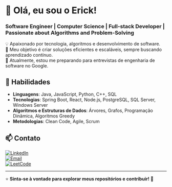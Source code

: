 # 👋 Olá, eu sou o Erick!  
### Software Engineer | Computer Science | Full-stack Developer | Passionate about Algorithms and Problem-Solving  

💡 Apaixonado por tecnologia, algoritmos e desenvolvimento de software.  
🎯 Meu objetivo é criar soluções eficientes e escaláveis, sempre buscando aprendizado contínuo.  
🚀 Atualmente, estou me preparando para entrevistas de engenharia de software no Google.  

## 🚀 **Habilidades**  
- **Linguagens**: Java, JavaScript, Python, C++, SQL  
- **Tecnologias**: Spring Boot, React, Node.js, PostgreSQL, SQL Server, Windows Server  
- **Algoritmos e Estruturas de Dados**: Árvores, Grafos, Programação Dinâmica, Algoritmos Greedy  
- **Metodologias**: Clean Code, Agile, Scrum  

## 📫 **Contato**  
[![LinkedIn](https://img.shields.io/badge/LinkedIn-blue?style=for-the-badge&logo=linkedin)](https://www.linkedin.com/in/erickrguimaraes/)  
[![Email](https://img.shields.io/badge/Email-D14836?style=for-the-badge&logo=gmail&logoColor=white)](mailto:erickguimaraes88526601@gmail.com)  
[![LeetCode](https://img.shields.io/badge/LeetCode-FFA116?style=for-the-badge&logo=leetcode&logoColor=white)](https://leetcode.com/u/ErickRGuimaraes/)  

---
⭐ **Sinta-se à vontade para explorar meus repositórios e contribuir!** 🚀  
